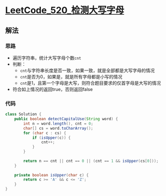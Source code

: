 # [LeetCode_520_检测大写字母](https://leetcode.cn/problems/detect-capital)
## 解法
### 思路
- 遍历字符串，统计大写字母个数`cnt`
- 判断：
    - `cnt`与字符串长度是否一致，如果一致，就是全部都是大写字母的情况
    - `cnt`是否为0，如果是，就是所有字母都是小写的情况
    - `cnt`是1，且第一个字母是大写，则符合题目要求的仅首字母是大写的情况
- 符合如上情况的返回true，否则返回false
### 代码
```java
class Solution {
    public boolean detectCapitalUse(String word) {
        int n = word.length(), cnt = 0;
        char[] cs = word.toCharArray();
        for (char c : cs) {
            if (isUpper(c)) {
                cnt++;
            }
        }
        
        return n == cnt || cnt == 0 || (cnt == 1 && isUpper(cs[0]));
    }
    
    private boolean isUpper(char c) {
        return c >= 'A' && c <= 'Z';
    }
}
```